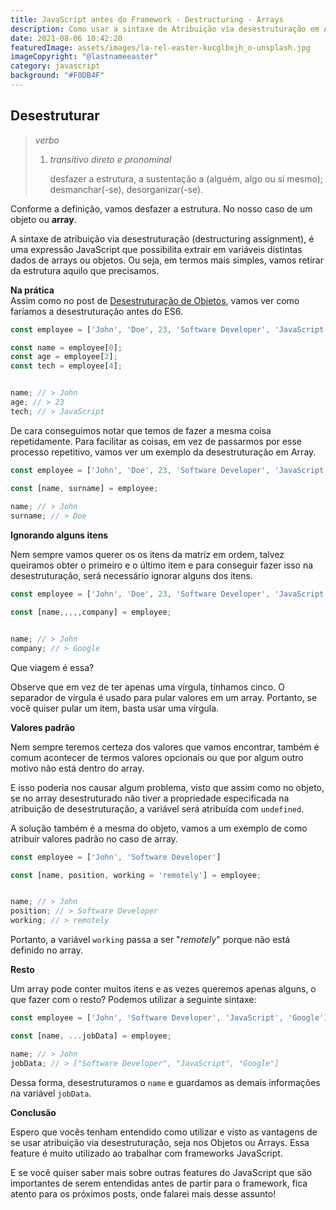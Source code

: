 ```yaml
---
title: JavaScript antes do Framework - Destructuring - Arrays
description: Como usar a sintaxe de Atribuição via desestruturação em Arrays.
date: 2021-08-06 10:42:20
featuredImage: assets/images/la-rel-easter-kucglbxjh_o-unsplash.jpg
imageCopyright: "@lastnameeaster"
category: javascript
background: "#F0DB4F"
---
```

## Desestruturar

> *verbo*
>
> 1. *transitivo direto e pronominal*
>
>    desfazer a estrutura, a sustentação a (alguém, algo ou si mesmo); desmanchar(-se), desorganizar(-se).

Conforme a definição, vamos desfazer a estrutura. No nosso caso de um objeto ou **array**.

A sintaxe de atribuição via desestruturação (destructuring assignment), é uma expressão JavaScript que possibilita extrair em variáveis distintas dados de arrays ou objetos. Ou seja, em termos mais simples, vamos retirar da estrutura aquilo que precisamos.

**Na prática**\
Assim como no post de [Desestruturação de Objetos](https://willianmonteiro.com.br/javascript-antes-do-framework-destructuring/), vamos ver como faríamos a desestruturação antes do ES6.

```javascript
const employee = ['John', 'Doe', 23, 'Software Developer', 'JavaScript', 'Google']

const name = employee[0];
const age = employee[2];
const tech = employee[4];


name; // > John
age; // > 23
tech; // > JavaScript
```

De cara conseguimos notar que temos de fazer a mesma coisa repetidamente. Para facilitar as coisas, em vez de passarmos por esse processo repetitivo, vamos ver um exemplo da desestruturação em Array.

```javascript
const employee = ['John', 'Doe', 23, 'Software Developer', 'JavaScript', 'Google']

const [name, surname] = employee;
 
name; // > John
surname; // > Doe
```

**Ignorando alguns itens**

Nem sempre vamos querer os os itens da matriz em ordem, talvez queiramos obter o primeiro e o último item e para conseguir fazer isso na desestruturação, será necessário ignorar alguns dos itens.

```javascript
const employee = ['John', 'Doe', 23, 'Software Developer', 'JavaScript', 'Google']

const [name,,,,,company] = employee;


name; // > John
company; // > Google
```

Que viagem é essa?

Observe que em vez de ter apenas uma vírgula, tínhamos cinco. O separador de vírgula é usado para pular valores em um array. Portanto, se você quiser pular um item, basta usar uma vírgula.

**Valores padrão**

Nem sempre teremos certeza dos valores que vamos encontrar, também é comum acontecer de termos valores opcionais ou que por algum outro motivo não está dentro do array.

E isso poderia nos causar algum problema, visto que assim como no objeto, se no array desestruturado não tiver a propriedade especificada na atribuição de desestruturação, a variável será atribuída com `undefined`.

A solução também é a mesma do objeto, vamos a um exemplo de como atribuir valores padrão no caso de array.

```javascript
const employee = ['John', 'Software Developer']

const [name, position, working = 'remotely'] = employee;


name; // > John
position; // > Software Developer
working; // > remotely
```

Portanto, a variável `working` passa a ser "*remotely*" porque não está definido no array.

**Resto**

Um array pode conter muitos itens e as vezes queremos apenas alguns, o que fazer com o resto? Podemos utilizar a seguinte sintaxe:

```javascript
const employee = ['John', 'Software Developer', 'JavaScript', 'Google']

const [name, ...jobData] = employee;

name; // > John
jobData; // > ["Software Developer", "JavaScript", "Google"]
```

Dessa forma, desestruturamos o `name` e guardamos as demais informações na variável `jobData`.

**Conclusão**

Espero que vocês tenham entendido como utilizar e visto as vantagens de se usar atribuição via desestruturação, seja nos Objetos ou Arrays. Essa feature é muito utilizado ao trabalhar com frameworks JavaScript.

E se você quiser saber mais sobre outras features do JavaScript que são importantes de serem entendidas antes de partir para o framework, fica atento para os próximos posts, onde falarei mais desse assunto!